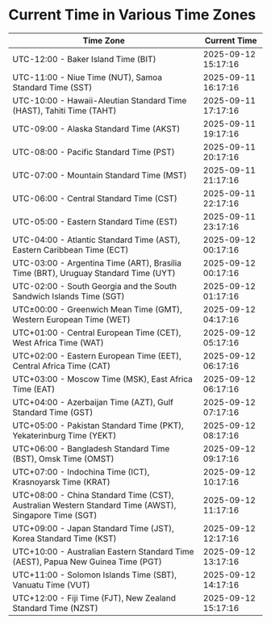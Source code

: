 # Current Time in Various Time Zones

| Time Zone | Current Time |
|-----------|--------------|
| UTC-12:00 - Baker Island Time (BIT) | 2025-09-12 15:17:16 |
| UTC-11:00 - Niue Time (NUT), Samoa Standard Time (SST) | 2025-09-11 16:17:16 |
| UTC-10:00 - Hawaii-Aleutian Standard Time (HAST), Tahiti Time (TAHT) | 2025-09-11 17:17:16 |
| UTC-09:00 - Alaska Standard Time (AKST) | 2025-09-11 19:17:16 |
| UTC-08:00 - Pacific Standard Time (PST) | 2025-09-11 20:17:16 |
| UTC-07:00 - Mountain Standard Time (MST) | 2025-09-11 21:17:16 |
| UTC-06:00 - Central Standard Time (CST) | 2025-09-11 22:17:16 |
| UTC-05:00 - Eastern Standard Time (EST) | 2025-09-11 23:17:16 |
| UTC-04:00 - Atlantic Standard Time (AST), Eastern Caribbean Time (ECT) | 2025-09-12 00:17:16 |
| UTC-03:00 - Argentina Time (ART), Brasília Time (BRT), Uruguay Standard Time (UYT) | 2025-09-12 00:17:16 |
| UTC-02:00 - South Georgia and the South Sandwich Islands Time (SGT) | 2025-09-12 01:17:16 |
| UTC±00:00 - Greenwich Mean Time (GMT), Western European Time (WET) | 2025-09-12 04:17:16 |
| UTC+01:00 - Central European Time (CET), West Africa Time (WAT) | 2025-09-12 05:17:16 |
| UTC+02:00 - Eastern European Time (EET), Central Africa Time (CAT) | 2025-09-12 06:17:16 |
| UTC+03:00 - Moscow Time (MSK), East Africa Time (EAT) | 2025-09-12 06:17:16 |
| UTC+04:00 - Azerbaijan Time (AZT), Gulf Standard Time (GST) | 2025-09-12 07:17:16 |
| UTC+05:00 - Pakistan Standard Time (PKT), Yekaterinburg Time (YEKT) | 2025-09-12 08:17:16 |
| UTC+06:00 - Bangladesh Standard Time (BST), Omsk Time (OMST) | 2025-09-12 09:17:16 |
| UTC+07:00 - Indochina Time (ICT), Krasnoyarsk Time (KRAT) | 2025-09-12 10:17:16 |
| UTC+08:00 - China Standard Time (CST), Australian Western Standard Time (AWST), Singapore Time (SGT) | 2025-09-12 11:17:16 |
| UTC+09:00 - Japan Standard Time (JST), Korea Standard Time (KST) | 2025-09-12 12:17:16 |
| UTC+10:00 - Australian Eastern Standard Time (AEST), Papua New Guinea Time (PGT) | 2025-09-12 13:17:16 |
| UTC+11:00 - Solomon Islands Time (SBT), Vanuatu Time (VUT) | 2025-09-12 14:17:16 |
| UTC+12:00 - Fiji Time (FJT), New Zealand Standard Time (NZST) | 2025-09-12 15:17:16 |
